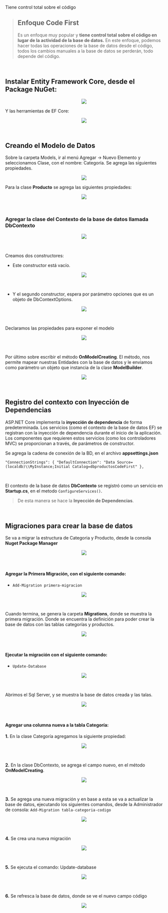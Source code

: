 Tiene control total sobre el código


> ## Enfoque Code First 
>Es un enfoque muy popular y **tiene control total sobre el código en lugar de la actividad de la base de datos.**
> En este enfoque, podemos hacer todas las operaciones de la base de datos desde el código, todos los cambios manuales a la base de datos se perderán, todo depende del código.

<br />

## Instalar Entity Framework Core, desde el Package NuGet:

<p align="center">
  <img src="Entity%20Framework%20Core.jpg">
</p>

Y las herramientas de EF Core:

<p align="center">
  <img src="Microsoft.EntityFrameworkCore.Tools.jpg">
</p>

<br />

## Creando el Modelo de Datos
Sobre la carpeta Models, ir al menú Agregar -> Nuevo Elemento y seleccionamos Clase, con el nombre: Categoría. Se agrega las siguientes propiedades.

<p align="center">
  <img src="Clase.png">
</p>

Para la clase **Producto** se agrega las siguientes propiedades:

<p align="center">
  <img src="Clase_Producto.png">
</p>

<br />

### Agregar la clase del Contexto de la base de datos llamada **DbContexto**

<p align="center">
  <img src="Modelo_DbContexto.png">
</p>

<br />

Creamos dos constructores:

* Este constructor está vacío.

<p align="center">
  <img src="Constructor_vacio.png">
</p>

<br />

* Y el segundo constructor, espera por parámetro opciones que es un objeto de DbContextOptions.

<p align="center">
  <img src="constructor_DbContextOptions.png">
</p>

<br />

Declaramos las propiedades para exponer el modelo

<p align="center">
  <img src="Propiedades_Modelo.png">
</p>

<br />

Por último sobre escribir el método **OnModelCreating**. El método, nos permite mapear nuestras Entidades con la base de datos y le enviamos como parámetro un objeto que instancia de la clase **ModelBuilder**.

<p align="center">
  <img src="OnModelCreating.png">
</p>

<br />

## Registro del contexto con Inyección de Dependencias
ASP.NET Core implementa la **inyección de dependencia** de forma predeterminada. Los
servicios (como el contexto de la base de datos EF) se registran con la inyección de
dependencia durante el inicio de la aplicación. Los componentes que requieren estos
servicios (como los controladores MVC) se proporcionan a través, de parámetros de
constructor.

Se agrega la cadena de conexión de la BD, en el archivo **appsettings.json**

  `"ConnectionStrings": {
    "DefaultConnection": "Data Source=(localdb)\\MyInstance;Initial Catalog=dbproductosCodeFirst"
  },`

<br />

El contexto de la base de datos **DbContexto** se registró como un servicio
en **Startup.cs**, en el metodo `ConfigureServices()`.

> De esta manera se hace la **Inyección de Dependencias**.

<br />

## Migraciones para crear la base de datos
Se va a migrar la estructura de Categoria y Producto, desde la consola **Nuget Package Manager**

<p align="center">
  <img src="Nuget%20Package%20Manager.png">
</p>

<br />

#### Agregar la Primera Migración, con el siguiente comando:

* `Add-Migration primera-migracion`

<p align="center">
  <img src="Add-Migration%20primera-migracion.png">
</p>

<br />

Cuando termina, se genera la carpeta **Migrations**, donde se muestra la primera migración. Donde se encuentra la definición para poder crear la base de datos con las tablas categorías y productos.

<p align="center">
  <img src="PrimeraMigracion.png">
</p>

<br />

#### Ejecutar la migración con el siguiente comando: 
* `Update-Database`

<p align="center">
  <img src="Update.png">
</p>

<br />

Abrimos el Sql Server, y se muestra la base de datos creada y las talas.

<p align="center">
  <img src="tabla.png">
</p>

<br />

#### Agregar una columna nueva a la tabla Categoría:
**1.**	En la clase Categoría agregamos la siguiente propiedad:

<p align="center">
  <img src="codigo.png">
</p>

<br />

**2.**	En la clase DbContexto, se agrega el campo nuevo, en el método **OnModelCreating**.

<p align="center">
  <img src="entitycodigo.png">
</p>

<br />

**3.**	Se agrega una nueva migración y en base a esta se va a actualizar la base de datos, ejecutando los siguientes comandos, desde la Administrador de consola:
`Add-Migration tabla-categoria-codigo`

<p align="center">
  <img src="mig2.png">
</p>

<br />

**4.**	Se crea una nueva migración

<p align="center">
  <img src="newmig.png">
</p>

<br />

**5.**	Se ejecuta el comando: Update-database

<p align="center">
  <img src="Update.png">
</p>

<br />

**6.**	Se refresca la base de datos, donde se ve el nuevo campo código

<p align="center">
  <img src="newcampo.png">
</p>






